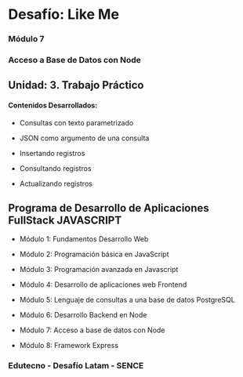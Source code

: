 # Desafío: Like Me

### Módulo 7
### Acceso a Base de Datos con Node

## Unidad: 3. Trabajo Práctico

#### Contenidos Desarrollados:

- Consultas con texto parametrizado

- JSON como argumento de una consulta

- Insertando registros

- Consultando registros

- Actualizando registros



## Programa de Desarrollo de Aplicaciones FullStack JAVASCRIPT

- Módulo 1: Fundamentos Desarrollo Web

- Módulo 2: Programación básica en JavaScript

- Módulo 3: Programación avanzada en Javascript

- Módulo 4: Desarrollo de aplicaciones web Frontend

- Módulo 5: Lenguaje de consultas a una base de datos PostgreSQL

- Módulo 6: Desarrollo Backend en Node

- Módulo 7: Acceso a base de datos con Node

- Módulo 8: Framework Express


### Edutecno - Desafío Latam - SENCE